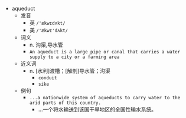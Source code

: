 - aqueduct
  - 发音
    - 英 `/'ækwɪdʌkt/`
    - 美 `/'ækwɪ'dʌkt/`
  - 词义
    - n. 沟渠,导水管
    - `An aqueduct is a large pipe or canal that carries a water supply to a city or a farming area`
  - 近义词
    - n. [水利]渡槽；[解剖]导水管；沟渠
      - `conduit`
      - `sike`
  - 例句
    - `...a nationwide system of aqueducts to carry water to the arid parts of this country.`
      - ...一个将水输送到该国干旱地区的全国性输水系统。

